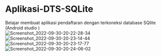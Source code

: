# Aplikasi-DTS-SQLite
Belajar membuat aplikasi pendaftaran dengan terkoneksi database SQlite (Android studio <Java> )
<br>
![Screenshot_2022-09-30-20-22-28-34](https://user-images.githubusercontent.com/95423605/193392852-8efb1129-7d46-4dc6-b391-33ea9c383367.jpg)
![Screenshot_2022-09-30-20-23-14-44](https://user-images.githubusercontent.com/95423605/193392855-f63e4124-d204-4261-8a06-32f2bac38e94.jpg)
![Screenshot_2022-09-30-20-23-17-77](https://user-images.githubusercontent.com/95423605/193392857-e38fb684-359f-4fd9-83cf-07375dd48a64.jpg)
![Screenshot_2022-09-30-20-24-06-02](https://user-images.githubusercontent.com/95423605/193392877-cea8541d-af4b-42b2-8d2a-3338b59cd901.jpg)
